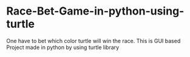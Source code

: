 # Race-Bet-Game-in-python-using-turtle
One have to bet which color turtle will win the race. This is GUI based Project made in python by using turtle library
